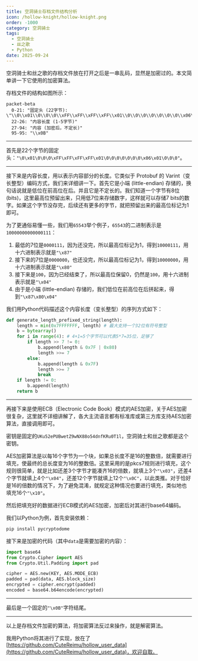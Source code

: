 ```yaml
---
title: 空洞骑士存档文件结构分析
icon: /hollow-knight/hollow-knight.png
order: -1000
category: 空洞骑士
tags:
  - 空洞骑士
  - 丝之歌
  - Python
date: 2025-09-24
---
```


空洞骑士和丝之歌的存档文件放在打开之后是一串乱码，显然是加密过的。本文简单讲一下它使用的加密算法。

<!-- more -->

存档文件的结构如图所示：

```mermaid
packet-beta
  0-21: "固定头 (22字节): \"\\0\\x01\\0\\0\\0\\xFF\\xFF\\xFF\\xFF\\x01\\0\\0\\0\\0\\0\\0\\0\\x06\\x01\\0\\0\\0\""
  22-26: "内容长度 (1-5字节)"
  27-94: "内容 (加密后，不定长)"
  95-95: "\\x0B"
```

---

首先是22个字节的固定头：`"\0\x01\0\0\0\xFF\xFF\xFF\xFF\x01\0\0\0\0\0\0\0\x06\x01\0\0\0"`。

---

接下来是内容长度，用以表示内容部分的长度。它类似于 Protobuf 的 Varint（变长整型）编码方式，我们来详细讲一下。首先它是小端 (little-endian) 存储的，换句话说就是低位在前高位在后。并且它是不定长的。我们知道一个字节有8位(bits)，这里最高位预留出来，只用低7位来存储数字，这样就可以存储7 bits的数字。如果这个字节没存完，后续还有更多的字节，就把预留出来的最高位标记为1即可。

为了更通俗易懂一些，我们用`65543`举个例子，`65543`的二进制表示是`10000000000000111`：
1. 最低的7位是`0000111`，因为还没完，所以最高位标记为1，得到`10000111`，用十六进制表示就是`"\x87"`
2. 接下来的7位是`0000000`，也还没完，所以最高位标记为1，得到`10000000`，用十六进制表示就是`"\x80"`
3. 接下来是`100`，因为已经结束了，所以最高位保留0，仍然是`100`，用十六进制表示就是`"\x04"`
4. 由于是小端 (little-endian) 存储的，我们低位在前高位在后拼起来，得到`"\x87\x80\x04"`

我们用Python代码描述这个内容长度（变长整型）的序列方式如下：

```python :no-line-numbers :no-collapsed-lines
def generate_length_prefixed_string(length):
    length = min(0x7FFFFFFF, length) # 最大支持一个32位有符号整型
    b = bytearray()
    for i in range(4): # 4+1=5个字节可以代表5*7=35位，足够了
        if length >> 7 != 0:
            b.append(length & 0x7F | 0x80)
            length >>= 7
        else:
            b.append(length & 0x7F)
            length >>= 7
            break
    if length != 0:
        b.append(length)
    return b
```

---

再接下来是使用ECB（Electronic Code Book）模式的AES加密，关于AES加密很复杂，这里就不详细讲解了，各大主流语言都有标准库或第三方库支持AES加密算法，直接调用即可。

密钥是固定的`UKu52ePUBwetZ9wNX88o54dnfKRu0T1l`，空洞骑士和丝之歌都是这个密钥。

AES加密算法是以每16个字节为一个块，如果总长度不是16的整数倍，就需要进行填充，使最终的总长度变为16的整数倍。这里采用的是pkcs7规则进行填充，这个规则很简单，就是比如还差3个字节才能凑齐16的倍数，就填上3个`"\x03"`，还差4个字节就填上4个`"\x04"`，还差12个字节就填上12个`"\x0C"`，以此类推。对于恰好是16的倍数的情况下，为了避免混淆，就规定这种情况也要进行填充，类似地也填充16个`"\x10"`。

然后把填充好的数据进行ECB模式的AES加密，加密后对其进行base64编码。

我们以Python为例，首先安装依赖：

```bash
pip install pycryptodome
```

接下来是加密的代码（其中`data`是需要加密的内容）：

```python :no-line-numbers
import base64
from Crypto.Cipher import AES
from Crypto.Util.Padding import pad

cipher = AES.new(KEY, AES.MODE_ECB)
padded = pad(data, AES.block_size)
encrypted = cipher.encrypt(padded)
encoded = base64.b64encode(encrypted)
```

---

最后是一个固定的`"\x0B"`字符结尾。

---

以上是存档文件加密的算法，将加密算法反过来操作，就是解密算法。

我用Python将其进行了实现，放在了[https://github.com/CuteReimu/hollow_user_data](https://github.com/CuteReimu/hollow_user_data)，欢迎自取。

